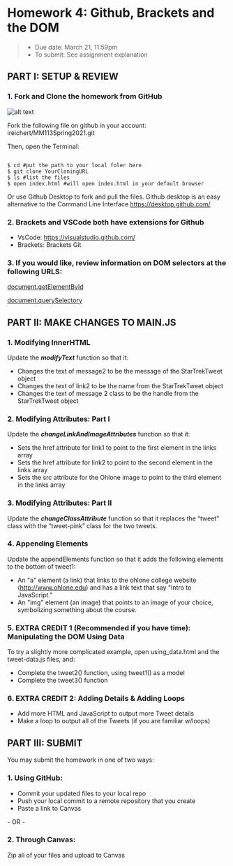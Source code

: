 # Homework 4: Github, Brackets and the DOM
> * Due date: March 21, 11:59pm
> * To submit: See assignment explanation


## PART I: SETUP & REVIEW

### 1. Fork and Clone the homework from GitHub
![alt text](https://github.com/ireichert/MM113Fall2019/blob/master/SampleFiles/images/Bootcamp-Fork.png)


Fork the following file on github in your account: ireichert/MM113Spring2021.git

Then, open the Terminal:
```

$ cd #put the path to your local foler here
$ git clone YourCloningURL
$ ls #list the files
$ open index.html #will open index.html in your default browser
```

Or use Github Desktop to fork and pull the files. Github desktop is an easy alternative to the Command Line Interface
https://desktop.github.com/


### 2. Brackets and VSCode both have extensions for Github

* VsCode: https://visualstudio.github.com/
* Brackets:  Brackets Git

### 3. If you would like, review information on DOM selectors at the following URLS:

[document.getElementById](https://developer.mozilla.org/en-US/docs/Web/API/Document/getElementById)

[document.querySelectory](https://developer.mozilla.org/en-US/docs/Web/API/Document/querySelector)


## PART II: MAKE CHANGES TO MAIN.JS
### 1. Modifying InnerHTML
Update the ***modifyText*** function so that it:
* Changes the text of message2 to be the message of the StarTrekTweet object
* Changes the text of link2 to be the name from the StarTrekTweet object
* Changes the text of message 2 class to be the handle from the StarTrekTweet object



### 2. Modifying Attributes: Part I
Update the ***changeLinkAndImageAttributes*** function so that it:
* Sets the href attribute for link1 to point to the first element in the links array
* Sets the href attribute for link2 to point to the second element in the links array
* Sets the src attribute for the Ohlone image to point to the third element in the links array


### 3. Modifying Attributes: Part II
Update the ***changeClassAttribute*** function so that it replaces the “tweet” class with the “tweet-pink” class for the two tweets.

### 4. Appending Elements
Update the appendElements function so that it adds the following elements to the bottom of tweet1:
* An "a" element (a link) that links to the ohlone college website (http://www.ohlone.edu) and has a link text that say "Intro to JavaScript."
* An "img" element (an image) that points to an image of your choice, symbolizing something about the course.

### 5. EXTRA CREDIT 1 (Recommended if you have time): Manipulating the DOM Using Data
To try a slightly more complicated example, open using_data.html and the tweet-data.js files, and:

* Complete the tweet2() function, using tweet1() as a model
* Complete the tweet3() function

### 6. EXTRA CREDIT 2: Adding Details & Adding Loops

* Add more HTML and JavaScript to output more Tweet details
* Make a loop to output all of the Tweets (if you are familiar w/loops)

## PART III: SUBMIT
You may submit the homework in one of two ways:

### 1. Using GitHub:
* Commit your updated files to your local repo
* Push your local commit to a remote repository that you create
* Paste a link to Canvas

\- OR -

### 2. Through Canvas:
Zip all of your files and upload to Canvas
